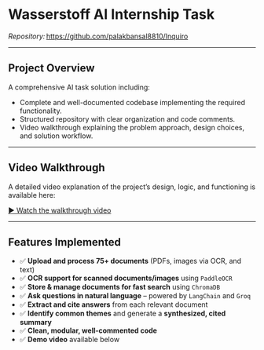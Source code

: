 
# Wasserstoff AI Internship Task

*Repository:* https://github.com/palakbansal8810/Inquiro

---

## Project Overview

A comprehensive AI task solution including:

- Complete and well-documented codebase implementing the required functionality.
- Structured repository with clear organization and code comments.
- Video walkthrough explaining the problem approach, design choices, and solution workflow.

---

## Video Walkthrough

A detailed video explanation of the project’s design, logic, and functioning is available here:

[▶️ Watch the walkthrough video](https://1drv.ms/v/c/84afa73db4734ca3/EVvzWWWkL1pFl12oFCsXArkBq6EO8Lv_XJsqH62fsdoDEw?e=13IbWn)

---
## Features Implemented

- ✅ **Upload and process 75+ documents** (PDFs, images via OCR, and text)
- ✅ **OCR support for scanned documents/images** using `PaddleOCR`
- ✅ **Store & manage documents for fast search** using `ChromaDB`
- ✅ **Ask questions in natural language** – powered by `LangChain` and `Groq`
- ✅ **Extract and cite answers** from each relevant document
- ✅ **Identify common themes** and generate a **synthesized, cited summary**
- ✅ **Clean, modular, well-commented code**
- ✅ **Demo video** available below

